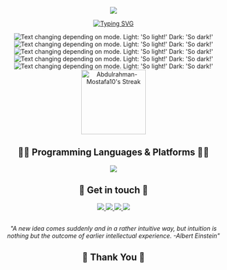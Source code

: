 <div align='center'>

  ![](https://capsule-render.vercel.app/api?type=waving&height=200&color=0F0FF0&text=Hello,%20I'm%20Abdelrahman!&fontColor=FFFF&fontAlign=50&fontAlignY=40&animation=fadeIn)

  <p align="center"> 
    <a href="https://git.io/typing-svg"><img
        src="https://readme-typing-svg.herokuapp.com?font=Fira+Code&duration=3000&pause=500&color=F75C7E&center=true&random=false&width=720&lines=Computer+Engineering+Senior+and+Software+Engineer;Aspiring+to+learn+new+things+and+sharpen+my+skills"
        alt="Typing SVG" /></a>
  </p> 
</div>


<div align='center'>
  <picture>
    <source media="(prefers-color-scheme: dark)"
      srcset="http://github-profile-summary-cards.vercel.app/api/cards/profile-details?username=Abdulrahman-Mostafa10&theme=github_dark">
    <img alt="Text changing depending on mode. Light: 'So light!' Dark: 'So dark!'"
      src="http://github-profile-summary-cards.vercel.app/api/cards/profile-details?username=Abdulrahman-Mostafa10&theme=nord_bright">
  </picture>

  <picture>
    <source media="(prefers-color-scheme: dark)"
      srcset="http://github-profile-summary-cards.vercel.app/api/cards/repos-per-language?username=Abdulrahman-Mostafa10&theme=github_dark">
    <img alt="Text changing depending on mode. Light: 'So light!' Dark: 'So dark!'"
      src="http://github-profile-summary-cards.vercel.app/api/cards/repos-per-language?username=Abdulrahman-Mostafa10&theme=nord_bright">
  </picture>

  <picture>
    <source media="(prefers-color-scheme: dark)"
      srcset="http://github-profile-summary-cards.vercel.app/api/cards/most-commit-language?username=Abdulrahman-Mostafa10&theme=github_dark">
    <img alt="Text changing depending on mode. Light: 'So light!' Dark: 'So dark!'"
      src="http://github-profile-summary-cards.vercel.app/api/cards/most-commit-language?username=Abdulrahman-Mostafa10&theme=nord_bright">
  </picture>

  <picture>
    <source media="(prefers-color-scheme: dark)"
      srcset="http://github-profile-summary-cards.vercel.app/api/cards/stats?username=Abdulrahman-Mostafa10&theme=github_dark">
    <img alt="Text changing depending on mode. Light: 'So light!' Dark: 'So dark!'"
      src="http://github-profile-summary-cards.vercel.app/api/cards/stats?username=Abdulrahman-Mostafa10&theme=nord_bright">
  </picture>

  <picture>
    <source media="(prefers-color-scheme: dark)"
      srcset="http://github-profile-summary-cards.vercel.app/api/cards/productive-time?username=Abdulrahman-Mostafa10&theme=github_dark&utcOffset=8">
    <img alt="Text changing depending on mode. Light: 'So light!' Dark: 'So dark!'"
      src="http://github-profile-summary-cards.vercel.app/api/cards/productive-time?username=Abdulrahman-Mostafa10&theme=nord_bright&utcOffset=8">
  </picture>

 <picture>
  <source media="(prefers-color-scheme: dark)" 
          srcset="https://github-readme-streak-stats.herokuapp.com/?user=Abdulrahman-Mostafa10&theme=github_dark&hide_border=false">
  <img src="https://github-readme-streak-stats.herokuapp.com/?user=Abdulrahman-Mostafa10&theme=github_dark&hide_border=false" 
       height="150" 
       alt="Abdulrahman-Mostafa10's Streak" />
</picture>

</div>

<div align='center'>
  <h2> 👨‍💻 Programming Languages & Platforms 👩‍💻 </h2>
  <a href="https://skillicons.dev/"><img
      src="https://skillicons.dev/icons?i=pytorch,tensorflow,opencv,rails,nodejs,expressjs,spring,deno,graphql,react,vercel,heroku,aws,docker,ts,js,java,cs,cpp,c,python,ruby,v,mysql,postgresql,sequelize,html,css,sass,git,pug,linux,bash,postman,arduino" /></a>
</div>

<div align='center'>
  <h2> 💬 Get in touch 💬 </h2>
  <a href="https://x.com/amostafag404/">
    <img src="https://skillicons.dev/icons?i=twitter" />
  </a>
  <a href="https://www.linkedin.com/in/abdulrahmannmostafa/">
    <img src="https://skillicons.dev/icons?i=linkedin" />
  </a>
  <a href="https://discord.com/channels/@me">
    <img src="https://skillicons.dev/icons?i=discord" />
  </a>
  <a href="https://stackoverflow.com/users/23028306/abd-el-rahman-mostafa">
    <img src="https://skillicons.dev/icons?i=stackoverflow" />
  </a>
</div>

<br>
<p align='center'><i> "A new idea comes suddenly and in a rather intuitive way, but intuition is nothing but the outcome
    of earlier intellectual experience. -Albert Einstein" </i></p>


<div align='center'>
  <h2> 💖 Thank You 💖 </h2>
